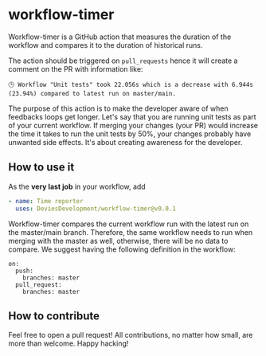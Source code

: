 # workflow-timer

Workflow-timer is a GitHub action that measures the duration of the workflow and compares it to the duration of historical runs.

The action should be triggered on `pull_requests` hence it will create a comment on the PR with information like:

`🕒 Workflow "Unit tests" took 22.056s which is a decrease with 6.944s (23.94%) compared to latest run on master/main.`

The purpose of this action is to make the developer aware of when feedbacks loops get longer. Let's say that you are running unit tests as part of your current workflow. If merging your changes (your PR) would increase the time it takes to run the unit tests by 50%, your changes probably have unwanted side effects. It's about creating awareness for the developer.

## How to use it

As the **very last job** in your workflow, add

```yml
- name: Time reporter
  uses: DeviesDevelopment/workflow-timer@v0.0.1
```
Workflow-timer compares the current workflow run with the latest run on the master/main branch. Therefore, the same workflow needs to run when merging with the master as well, otherwise, there will be no data to compare. We suggest having the following definition in the workflow:

```
on:
  push:
    branches: master
  pull_request:
    branches: master
```

## How to contribute
Feel free to open a pull request! All contributions, no matter how small, are more than welcome. Happy hacking!
